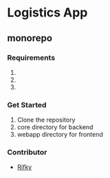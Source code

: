 # Logistics App
## monorepo 

### Requirements
1.
1.
1.

### Get Started
1. Clone the repository
1. core directory for backend
1. webapp directory for frontend

### Contributor
- [Rifky](https://github.com/mqnoy/)
